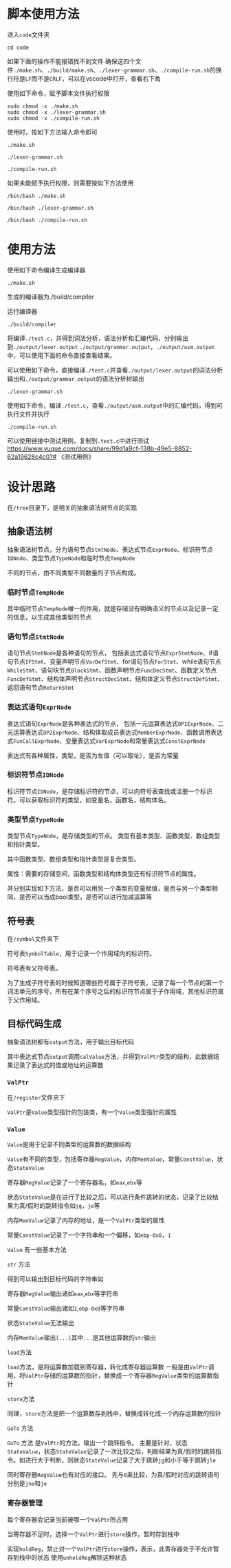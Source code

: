 
# 脚本使用方法
进入`code`文件夹
```
cd code
```
如果下面的操作不能报错找不到文件
确保这四个文件`./make.sh`、`./build/make.sh`、`./lexer-grammar.sh`、`./compile-run.sh`的换行符是`LF`而不是`CRLF`，可以在vscode中打开，查看右下角


使用如下命令，赋予脚本文件执行权限
```
sudo chmod -x ./make.sh
sudo chmod -x ./lexer-grammar.sh
sudo chmod -x ./compile-run.sh
```

使用时，按如下方法输入命令即可
```
./make.sh
```
```
./lexer-grammar.sh
```
```
./compile-run.sh
```
如果未能赋予执行权限，则需要按如下方法使用
```
/bin/bash ./make.sh
```
```
/bin/bash ./lexer-grammar.sh
```
```
/bin/bash ./compile-run.sh
```

# 使用方法
使用如下命令编译生成编译器
```
./make.sh
```
生成的编译器为./build/compiler

运行编译器
```
./build/compiler
```
将编译`./test.c`，并得到词法分析，语法分析和汇编代码，分别输出到`./output/lexer.output` `./output/grammar.output`，`./output/asm.output`中，可以使用下面的命令直接查看结果。

可以使用如下命令，直接编译`./test.c`并查看`./output/lexer.output`的词法分析输出和`./output/grammar.output`的语法分析树输出
```
./lexer-grammar.sh
```

使用如下命令，编译`./test.c`，查看`./output/asm.output`中的汇编代码，得到可执行文件并执行
```
./compile-run.sh
```
可以使用链接中测试用例，复制到`.test.c`中进行测试
https://www.yuque.com/docs/share/99d1a9cf-138b-49e5-8852-62a19628c4c0?# 《测试用例》


# 设计思路
在`/tree`目录下，是相关的抽象语法树节点的实现
## 抽象语法树

抽象语法树节点，分为语句节点`StmtNode`、表达式节点`ExprNode`、标识符节点`IDNode`、类型节点`TypeNode`和临时节点`TempNode`

不同的节点，由不同类型不同数量的子节点构成。

### 临时节点`TempNode`
其中临时节点`TempNode`唯一的作用，就是存储没有明确语义的节点以及记录一定的信息，以生成其他类型的节点

### 语句节点`StmtNode`
语句节点`StmtNode`是各种语句的节点，
包括表达式语句节点`ExprStmtNode`、if语句节点`IFStmt`、变量声明节点`VarDefStmt`、for语句节点`ForStmt`、while语句节点`WhileStmt`、语句块节点`BlockStmt`、函数声明节点`FuncDecStmt`、函数定义节点`FuncDefStmt`、结构体声明节点`StructDecStmt`、结构体定义节点`StructDefStmt`、返回语句节点`ReturnStmt`

### 表达式语句`ExprNode`
表达式语句`ExprNode`是各种表达式的节点，
包括一元运算表达式`OP1ExprNode`、二元运算表达式`OP2ExprNode`、结构体取成员表达式`MemberExprNode`、函数调用表达式`FunCallExprNode`、变量表达式`VarExprNode`和常量表达式`ConstExprNode`

表达式有各种属性，类型，是否为左值（可以取址），是否为常量

### 标识符节点`IDNode`
标识符节点`IDNode`，是存储标识符的节点，可以向符号表查找或注册一个标识符。可以获取标识符的类型，如变量名，函数名，结构体名。

### 类型节点`TypeNode`
类型节点`TypeNode`，是存储类型的节点。
类型有基本类型、函数类型、数组类型和指针类型。

其中函数类型、数组类型和指针类型是复合类型。

属性：需要的存储空间，函数类型和结构体类型还有标识符节点的属性。

并分别实现如下方法，是否可以用另一个类型的变量赋值，是否与另一个类型相同，是否可以当成bool类型，是否可以进行加减运算等

## 符号表
在`/symbol`文件夹下

符号表`SymbolTable`，用于记录一个作用域内的标识符。

符号表有父符号表。

为了生成子符号表的时候知道哪些符号属于子符号表，记录了每一个节点的第一个词法单元的序号，所有在某个序号之后的标识符节点属于子作用域，其他标识符属于父作用域。

## 目标代码生成

抽象语法树都有`output`方法，用于输出目标代码

其中表达式节点`output`调用`calValue`方法，并得到`ValPtr`类型的结构，此数据结果记录了表达式的值或地址的运算数



### `ValPtr`
在`/register`文件夹下

`ValPtr`是`Value`类型指针的包装类，有一个`Value`类型指针的属性

### `Value`

`Value`是用于记录不同类型的运算数的数据结构

`Value`有不同的类型，包括寄存器`RegValue`，内存`MemValue`，常量`ConstValue`，状态`StateValue`

寄存器`RegValue`记录了一个寄存器名，如`eax`,`ebx`等

状态`StateValue`是在进行了比较之后，可以进行条件跳转的状态，记录了比较结果为真/假时的跳转指令如`jg`，`je`等

内存`MemValue`记录了内存的地址，是一个`ValPtr`类型的属性

常量`ConstValue`记录了一个字符串和一个偏移，如`ebp-0x8`，`1`

`Value` 有一些基本方法

`str` 方法

得到可以输出到目标代码的字符串如

寄存器`RegValue`输出诸如`eax`,`ebx`等字符串

常量`ConstValue`输出诸如`1`,`ebp-0x8`等字符串

状态`StateValue`无法输出

内存`MemValue`输出`[...]`其中`...`是其他运算数的`str`输出

`load`方法 

`load`方法，是将运算数加载到寄存器，转化成寄存器运算数
一般是由`ValPtr`调用，将`ValPtr`存储的运算数的指针，替换成一个寄存器`RegValue`类型的运算数指针

`store`方法

同理，`store`方法是把一个运算数存到栈中，替换成转化成一个内存运算数的指针

`GoTo` 方法

`GoTo` 方法 是`ValPtr`的方法，输出一个跳转指令。
主要是针对，状态`StateValue`，状态`StateValue`记录了一次比较之后，判断结果为真/假时的跳转指令。如进行大于判断，则状态`StateValue`记录了大于跳转`jg`和小于等于跳转`jle`

同时寄存器`RegValue`也有对应的接口。
先与`0`来比较，为真/假时对应的跳转语句分别是`jne`和`je`

### 寄存器管理

每个寄存器会记录当前被哪一个`ValPtr`所占用

当寄存器不足时，选择一个`ValPtr`进行`store`操作，暂时存到栈中

实现`holdReg`，禁止对一个`ValPtr`进行`store`操作，表示，此寄存器处于不允许暂存到栈中的状态
使用`unholdReg`解除这种状态



